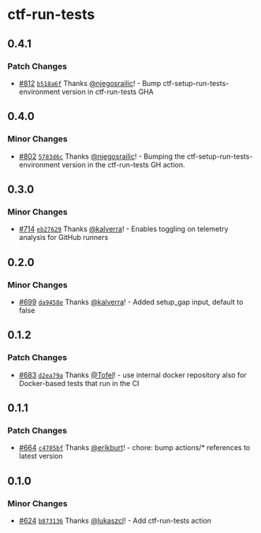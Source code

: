 # ctf-run-tests

## 0.4.1

### Patch Changes

- [#812](https://github.com/smartcontractkit/.github/pull/812)
  [`b518a6f`](https://github.com/smartcontractkit/.github/commit/b518a6f3a245229d0e5ce5c16a39943d6397dd1d)
  Thanks [@njegosrailic](https://github.com/njegosrailic)! - Bump
  ctf-setup-run-tests-environment version in ctf-run-tests GHA

## 0.4.0

### Minor Changes

- [#802](https://github.com/smartcontractkit/.github/pull/802)
  [`5783d6c`](https://github.com/smartcontractkit/.github/commit/5783d6c4356d12b5a12577e86fb57fe261a3e600)
  Thanks [@njegosrailic](https://github.com/njegosrailic)! - Bumping the
  ctf-setup-run-tests-environment version in the ctf-run-tests GH action.

## 0.3.0

### Minor Changes

- [#714](https://github.com/smartcontractkit/.github/pull/714)
  [`eb27629`](https://github.com/smartcontractkit/.github/commit/eb27629a61be158e182f3d078846f28d0c71bd69)
  Thanks [@kalverra](https://github.com/kalverra)! - Enables toggling on
  telemetry analysis for GitHub runners

## 0.2.0

### Minor Changes

- [#699](https://github.com/smartcontractkit/.github/pull/699)
  [`da9458e`](https://github.com/smartcontractkit/.github/commit/da9458ee8cdd77c0d1143b69b9d3cc4df7cd7d71)
  Thanks [@kalverra](https://github.com/kalverra)! - Added setup_gap input,
  default to false

## 0.1.2

### Patch Changes

- [#683](https://github.com/smartcontractkit/.github/pull/683)
  [`d2ea79a`](https://github.com/smartcontractkit/.github/commit/d2ea79aa78dfe33f4d3ab4d8ede8cd28980467cf)
  Thanks [@Tofel](https://github.com/Tofel)! - use internal docker repository
  also for Docker-based tests that run in the CI

## 0.1.1

### Patch Changes

- [#664](https://github.com/smartcontractkit/.github/pull/664)
  [`c4705bf`](https://github.com/smartcontractkit/.github/commit/c4705bfdbf6c8e57c080d82a3c4f013aa96a2dfb)
  Thanks [@erikburt](https://github.com/erikburt)! - chore: bump actions/\*
  references to latest version

## 0.1.0

### Minor Changes

- [#624](https://github.com/smartcontractkit/.github/pull/624)
  [`b873136`](https://github.com/smartcontractkit/.github/commit/b8731364b119e88983e94b0c4da87fc27ddb41b8)
  Thanks [@lukaszcl](https://github.com/lukaszcl)! - Add ctf-run-tests action
